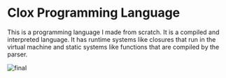 # Clox Programming Language
 
This is a programming language I made from scratch. It is a compiled and interpreted language. It has runtime systems like closures that run in the virtual machine and static systems like functions that are compiled by the parser.

![final](https://github.com/user-attachments/assets/ef7315d9-cccb-440f-81e1-72c22294a089)
